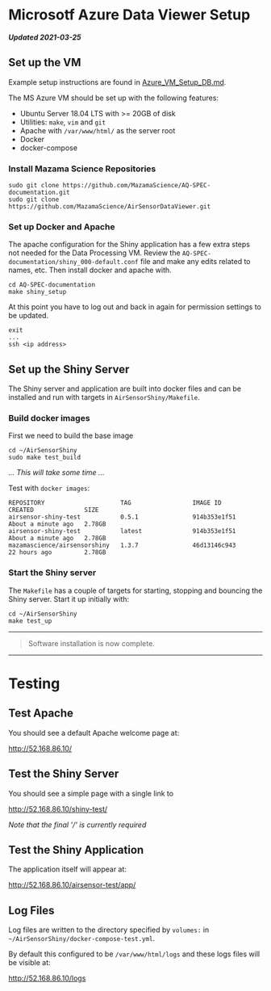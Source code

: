 # Microsotf Azure Data Viewer Setup

**_Updated 2021-03-25_**

## Set up the VM

Example setup instructions are found in [Azure_VM_Setup_DB.md](Azure_VM_Setup_DP.md).

The MS Azure VM should be set up with the following features:

* Ubuntu Server 18.04 LTS with >= 20GB of disk
* Utilities: `make`, `vim` and `git`
* Apache with `/var/www/html/` as the server root
* Docker
* docker-compose

### Install Mazama Science Repositories

```
sudo git clone https://github.com/MazamaScience/AQ-SPEC-documentation.git
sudo git clone https://github.com/MazamaScience/AirSensorDataViewer.git
```

### Set up Docker and Apache

The apache configuration for the Shiny application has a few extra steps not
needed for the Data Processing VM. Review the 
`AQ-SPEC-documentation/shiny_000-default.conf` file and make any edits related
to names, etc. Then install docker and apache with.

```
cd AQ-SPEC-documentation
make shiny_setup
```

At this point you have to log out and back in again for permission settings to
be updated.

```
exit
...
ssh <ip address>
```

## Set up the Shiny Server

The Shiny server and application are built into docker files and can be
installed and run with targets in `AirSensorShiny/Makefile`.

### Build docker images

First we need to build the base image

```
cd ~/AirSensorShiny
sudo make test_build
```

_... This will take some time ..._

Test with `docker images`:

```
REPOSITORY                     TAG                 IMAGE ID            CREATED              SIZE
airsensor-shiny-test           0.5.1               914b353e1f51        About a minute ago   2.78GB
airsensor-shiny-test           latest              914b353e1f51        About a minute ago   2.78GB
mazamascience/airsensorshiny   1.3.7               46d13146c943        22 hours ago         2.78GB
```

### Start the Shiny server

The `Makefile` has a couple of targets for starting, stopping and bouncing
the Shiny server. Start it up initially with:

```
cd ~/AirSensorShiny
make test_up
```

----
> Software installation is now complete. 
----

# Testing

## Test Apache

You should see a default Apache welcome page at:

http://52.168.86.10/

## Test the Shiny Server

You should see a simple page with a single link to 

http://52.168.86.10/shiny-test/

*Note that the final '/' is currently required*

## Test the Shiny Application

The application itself will appear at:

http://52.168.86.10/airsensor-test/app/

## Log Files

Log files are written to the directory specified by `volumes:` in
`~/AirSensorShiny/docker-compose-test.yml`.

By default this configured to be `/var/www/html/logs` and these logs files will
be visible at:

http://52.168.86.10/logs





